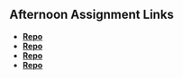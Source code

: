 ## Afternoon Assignment Links

* **[Repo](https://github.com/ItsBup/js-day1)**
* **[Repo](https://github.com/ItsBup/Ice-Cream-Parlor)**
* **[Repo](https://github.com/ItsBup/Swarm)**
* **[Repo](https://github.com/ItsBup/<ASSIGNMENT_REPO>)**
